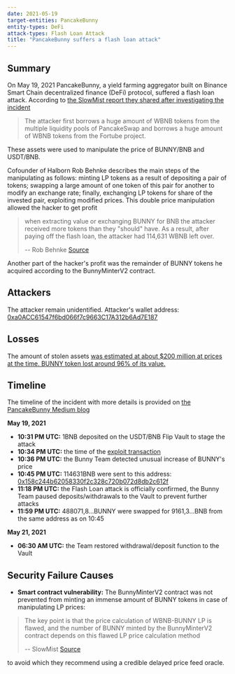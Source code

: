 ```yaml
---
date: 2021-05-19
target-entities: PancakeBunny
entity-types: DeFi
attack-types: Flash Loan Attack
title: "PancakeBunny suffers a flash loan attack"
---
```


## Summary

On May 19, 2021 PancakeBunny, a yield farming aggregator built on Binance Smart Chain decentralized finance (DeFi) protocol, suffered a flash loan attack. According to [the SlowMist report they shared after investigating the incident](https://slowmist.medium.com/slowmist-pancakebunny-hack-analysis-4a708e284693) 
> The attacker first borrows a huge amount of WBNB tokens from the multiple liquidity pools of PancakeSwap and borrows a huge amount of WBNB tokens from the Fortube project.
>
These assets were used to manipulate the price of BUNNY/BNB and USDT/BNB.

Cofounder of Halborn Rob Behnke describes the main steps of the manipulating as follows: minting LP tokens as a result of depositing a pair of tokens; swapping a large amount of one token of this pair for another to modify an exchange rate; finally, exchanging LP tokens for share of the invested pair, exploiting modified prices. This double price manipulation allowed the hacker to get profit 
> when extracting value or exchanging BUNNY for BNB the attacker received more tokens than they "should" have. As a result, after paying off the flash loan, the attacker had 114,631 WBNB left over.
>
> -- Rob Behnke
[Source](https://www.halborn.com/blog/post/explained-the-pancakebunny-protocol-hack-may-2021)
>
Another part of the hacker's profit was the remainder of BUNNY tokens he acquired according to the BunnyMinterV2 contract.

## Attackers

The attacker remain unidentified. 
Attacker's wallet address:
[0xa0ACC61547f6bd066f7c9663C17A312b6Ad7E187](https://bscscan.com/address/0xa0acc61547f6bd066f7c9663c17a312b6ad7e187)

## Losses

The amount of stolen assets [was estimated at about $200 million at prices at the time. BUNNY token lost around 96% of its value.](https://cointelegraph.com/news/pancakebunny-tanks-96-following-200m-flash-loan-exploit)

## Timeline

The timeline of the incident with more details is provided on [the PancakeBunny Medium blog](https://pancakebunny.medium.com/hello-bunny-fam-a7bf0c7a07ba)

**May 19, 2021**
- **10:31 PM UTC:** 1BNB deposited on the USDT/BNB Flip Vault to stage the attack
- **10:34 PM UTC:** the time of the [exploit transaction](https://bscscan.com/tx/0x897c2de73dd55d7701e1b69ffb3a17b0f4801ced88b0c75fe1551c5fcce6a979)
- **10:36 PM UTC:** the Bunny Team detected unusual increase of BUNNY's price
- **10:45 PM UTC:** 114631BNB were sent to this address: [0x158c244b62058330f2c328c720b072d8db2c612f](https://bscscan.com/address/0x158c244b62058330f2c328c720b072d8db2c612f)
- **11:18 PM UTC:** the Flash Loan attack is officially confirmed, the Bunny Team paused deposits/withdrawals to the Vault to prevent further attacks
- **11:59 PM UTC:** 488071,8...BUNNY were swapped for 9161,3...BNB from the same address as on 10:45

**May 21, 2021**
- **06:30 AM UTC:** the Team restored withdrawal/deposit function to the Vault

## Security Failure Causes

- **Smart contract vulnerability:** The BunnyMinterV2 contract was not prevented from minting an immense amount of BUNNY tokens in case of manipulating LP prices:
> The key point is that the price calculation of WBNB-BUNNY LP is flawed, and the number of BUNNY minted by the BunnyMinterV2 contract depends on this flawed LP price calculation method
> 
> -- SlowMist
[Source](https://slowmist.medium.com/slowmist-pancakebunny-hack-analysis-4a708e284693)
> 
to avoid which they recommend using a credible delayed price feed oracle.
